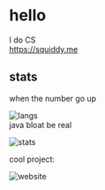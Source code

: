 # hello

I do CS\
<https://squiddy.me>

## stats

when the number go up

![langs](https://github-readme-stats.vercel.app/api/top-langs/?username=squi-ddy&layout=compact&theme=github_dark&langs_count=10)\
java bloat be real

![stats](https://github-readme-stats.vercel.app/api?username=squi-ddy&show_icons=true&theme=github_dark)

cool project:

![website](https://github-readme-stats.vercel.app/api/pin/?username=squi-ddy&repo=website&theme=github_dark)
